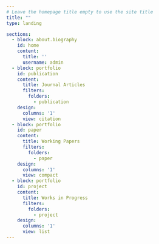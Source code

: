 ```yaml
---
# Leave the homepage title empty to use the site title
title: ""
type: landing

sections:
  - block: about.biography
    id: home
    content:
      title: ''
      username: admin
  - block: portfolio
    id: publication
    content:
      title: Journal Articles
      filters:
        folders:
          - publication
    design:
      columns: '1'
      view: citation
  - block: portfolio
    id: paper
    content:
      title: Working Papers
      filters:
        folders:
          - paper
    design:
      columns: '1'
      view: compact
  - block: portfolio
    id: project
    content:
      title: Works in Progress
      filters:
        folders:
          - project
    design:
      columns: '1'
      view: list
---
```

